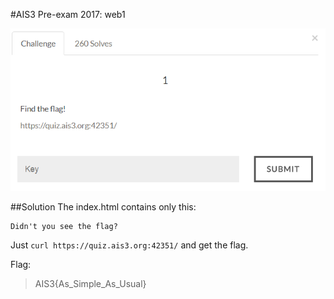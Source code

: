#AIS3 Pre-exam 2017: web1

![web1](web1.png)

##Solution
The index.html contains only this:
```
Didn't you see the flag?
```

Just `curl https://quiz.ais3.org:42351/` and get the flag.

Flag:
>AIS3{As_Simple_As_Usual}
